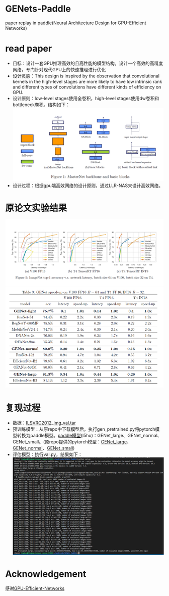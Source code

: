 # GENets-Paddle
paper replay in paddle(Neural Architecture Design for GPU-Efficient Networks)

# read paper
- 目标：设计一套GPU推理高效的且高性能的模型结构。设计一个高效的高精度网络，专门针对现代GPU上的快速推理进行优化
- 设计灵感：This design is inspired by the observation that convolutional kernels in the high-level stages are more likely to have low intrinsic rank and different types of convolutions have different kinds of efficiency on GPU.
- 设计原则：low-level stages使用全卷积，high-level stages使用dw卷积和bottleneck卷积。结构如下：
![网络结构](asset/structure.png)
- 设计过程：根据gpu端高效网络的设计原则，通过LLR-NAS来设计高效网络。

# 原论文实验结果
![performance](asset/performance.png)
![performance table](asset/performance_table.png)

# 复现过程
- 数据：[ILSVRC2012_img_val.tar](https://aistudio.baidu.com/aistudio/datasetdetail/68594)
- 预训练模型：从原repo中下载模型后，执行gen_pretrained.py将pytorch模型转换为paddle模型。[paddle模型](https://pan.baidu.com/s/1u-90N6kehZAyYBvM7QgQ8g)(l5hu)：GENet_large、GENet_normal、GENet_small。(原repo提供的pytorch模型：[GENet_large](https://idstcv.oss-cn-zhangjiakou.aliyuncs.com/GENet/GENet_large.pth)、[GENet_normal](https://idstcv.oss-cn-zhangjiakou.aliyuncs.com/GENet/GENet_normal.pth)、[GENet_small](https://idstcv.oss-cn-zhangjiakou.aliyuncs.com/GENet/GENet_small.pth))
- 评估模型：执行val.py，结果如下：
![paddle模型推理](asset/genet_paddle_experiment.png)

# Acknowledgement
感谢[GPU-Efficient-Networks](https://github.com/idstcv/GPU-Efficient-Networks)
